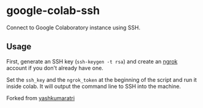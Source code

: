 # google-colab-ssh

Connect to Google Colaboratory instance using SSH.

## Usage

First, generate an SSH key (`ssh-keygen -t rsa`) and create an [ngrok](https://ngrok.com/) account if you don't already have one.

Set the `ssh_key` and the `ngrok_token` at the beginning of the script and run it inside colab. It will output the command line to SSH into the machine.

Forked from [yashkumaratri](https://gist.github.com/yashkumaratri/204755a85977586cebbb58dc971496da)
